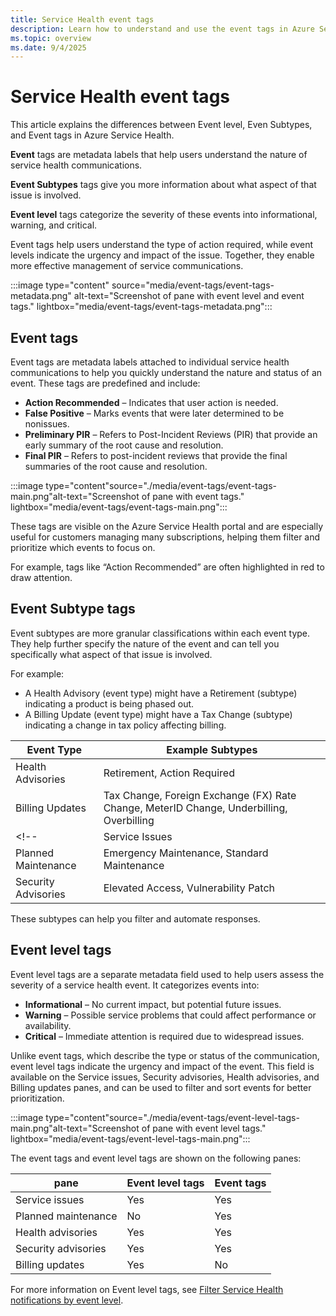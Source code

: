 ```yaml
---
title: Service Health event tags
description: Learn how to understand and use the event tags in Azure Service Health
ms.topic: overview
ms.date: 9/4/2025
---
```


# Service Health event tags


This article explains the differences between Event level, Even Subtypes, and Event tags in Azure Service Health. 

**Event** tags are metadata labels that help users understand the nature of service health communications. 
 
**Event Subtypes** tags give you more information about what aspect of that issue is involved.

**Event level** tags categorize the severity of these events into informational, warning, and critical. 

Event tags help users understand the type of action required, while event levels indicate the urgency and impact of the issue. Together, they enable more effective management of service communications.

:::image type="content" source="media/event-tags/event-tags-metadata.png" alt-text="Screenshot of pane with event level and event tags." lightbox="media/event-tags/event-tags-metadata.png":::


## Event tags

Event tags are metadata labels attached to individual service health communications to help you quickly understand the nature and status of an event. These tags are predefined and include:
- **Action Recommended** – Indicates that user action is needed.
- **False Positive** – Marks events that were later determined to be nonissues.
- **Preliminary PIR** – Refers to Post-Incident Reviews (PIR) that provide an early summary of the root cause and resolution.
- **Final PIR** – Refers to post-incident reviews that provide the final summaries of the root cause and resolution. 

:::image type="content"source="./media/event-tags/event-tags-main.png"alt-text="Screenshot of pane with event tags." lightbox="media/event-tags/event-tags-main.png":::

These tags are visible on the Azure Service Health portal and are especially useful for customers managing many subscriptions, helping them filter and prioritize which events to focus on. 

For example, tags like “Action Recommended” are often highlighted in red to draw attention.

## Event Subtype tags

Event subtypes are more granular classifications within each event type. They help further specify the nature of the event and can tell you specifically what aspect of that issue is involved.<br>

For example:
- A Health Advisory (event type) might have a Retirement (subtype) indicating a product is being phased out.
- A Billing Update (event type) might have a Tax Change (subtype) indicating a change in tax policy affecting billing.

|Event Type          |Example Subtypes                                                                         |
|--------------------|-----------------------------------------------------------------------------------------|
|Health Advisories   | Retirement, Action Required                                                             |
|Billing Updates     | Tax Change, Foreign Exchange (FX) Rate Change, MeterID Change, Underbilling, Overbilling|
<!--|Service Issues      | Outage, Latency, Degradation                                                        |
|Planned Maintenance | Emergency Maintenance, Standard Maintenance                                             |
|Security Advisories | Elevated Access, Vulnerability Patch                                                    |-->

These subtypes can help you filter and automate responses.


## Event level tags

Event level tags are a separate metadata field used to help users assess the severity of a service health event. It categorizes events into:
- **Informational** – No current impact, but potential future issues.
- **Warning** – Possible service problems that could affect performance or availability.
- **Critical** – Immediate attention is required due to widespread issues.

Unlike event tags, which describe the type or status of the communication, event level tags indicate the urgency and impact of the event. This field is available on the Service issues, Security advisories, Health advisories, and Billing updates panes, and can be used to filter and sort events for better prioritization.

 :::image type="content"source="./media/event-tags/event-level-tags-main.png"alt-text="Screenshot of pane with event level tags." lightbox="media/event-tags/event-level-tags-main.png":::

The event tags and event level tags are shown on the following panes:

|pane |Event level tags  |Event tags  |
|---------|---------|---------|
|Service issues      |Yes| Yes |
|Planned maintenance |No | Yes|
|Health advisories   |Yes | Yes |
|Security advisories |Yes | Yes |
|Billing updates     |Yes | No |

For more information on Event level tags, see [Filter Service Health notifications by event level](metadata-filter.md).


